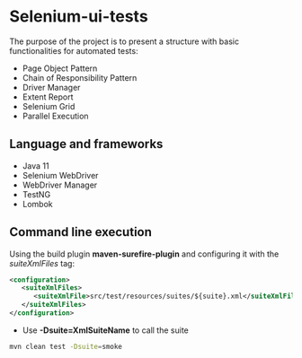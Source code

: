 # Selenium-ui-tests

The purpose of the project is to present a structure with basic functionalities for automated tests:

* Page Object Pattern
* Chain of Responsibility Pattern
* Driver Manager
* Extent Report
* Selenium Grid
* Parallel Execution

## Language and frameworks

* Java 11
* Selenium WebDriver
* WebDriver Manager
* TestNG
* Lombok

## Command line execution

Using the build plugin **maven-surefire-plugin** and configuring it with the _suiteXmlFiles_ tag:

```xml
<configuration>
   <suiteXmlFiles>
      <suiteXmlFile>src/test/resources/suites/${suite}.xml</suiteXmlFile>
   </suiteXmlFiles>
</configuration>
```

* Use **-Dsuite=XmlSuiteName** to call the suite

````bash
mvn clean test -Dsuite=smoke
````
